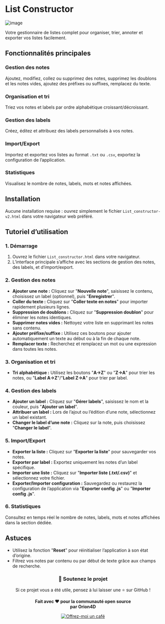 # List Constructor

![image](https://github.com/user-attachments/assets/4a4f5b00-138e-41ef-b714-759f04956069)

Votre gestionnaire de listes complet pour organiser, trier, annoter et exporter vos listes facilement.

## Fonctionnalités principales

### Gestion des notes
Ajoutez, modifiez, collez ou supprimez des notes, supprimez les doublons et les notes vides, ajoutez des préfixes ou suffixes, remplacez du texte.

### Organisation et tri
Triez vos notes et labels par ordre alphabétique croissant/décroissant.

### Gestion des labels
Créez, éditez et attribuez des labels personnalisés à vos notes.

### Import/Export
Importez et exportez vos listes au format `.txt` ou `.csv`, exportez la configuration de l’application.

### Statistiques
Visualisez le nombre de notes, labels, mots et notes affichées.

## Installation

Aucune installation requise : ouvrez simplement le fichier `List_constructor-v2.html` dans votre navigateur web préféré.

## Tutoriel d’utilisation

### 1. Démarrage
1.  Ouvrez le fichier `List_constructor.html` dans votre navigateur.
2.  L’interface principale s’affiche avec les sections de gestion des notes, des labels, et d’import/export.

### 2. Gestion des notes
-   **Ajouter une note :** Cliquez sur "**Nouvelle note**", saisissez le contenu, choisissez un label (optionnel), puis "**Enregistrer**".
-   **Coller du texte :** Cliquez sur "**Coller texte en notes**" pour importer rapidement plusieurs lignes.
-   **Suppression de doublons :** Cliquez sur "**Suppression doublon**" pour éliminer les notes identiques.
-   **Supprimer notes vides :** Nettoyez votre liste en supprimant les notes sans contenu.
-   **Ajouter préfixe/suffixe :** Utilisez ces boutons pour ajouter automatiquement un texte au début ou à la fin de chaque note.
-   **Remplacer texte :** Recherchez et remplacez un mot ou une expression dans toutes les notes.

### 3. Organisation et tri
-   **Tri alphabétique :** Utilisez les boutons "**A→Z**" ou "**Z→A**" pour trier les notes, ou "**Label A→Z**"/"**Label Z→A**" pour trier par label.

### 4. Gestion des labels
-   **Ajouter un label :** Cliquez sur "**Gérer labels**", saisissez le nom et la couleur, puis "**Ajouter un label**".
-   **Attribuer un label :** Lors de l’ajout ou l’édition d’une note, sélectionnez un label existant.
-   **Changer le label d’une note :** Cliquez sur la note, puis choisissez "**Changer le label**".

### 5. Import/Export
-   **Exporter la liste :** Cliquez sur "**Exporter la liste**" pour sauvegarder vos notes.
-   **Exporter par label :** Exportez uniquement les notes d’un label spécifique.
-   **Importer une liste :** Cliquez sur "**Importer liste (.txt/.csv)**" et sélectionnez votre fichier.
-   **Exporter/Importer configuration :** Sauvegardez ou restaurez la configuration de l’application via "**Exporter config .js**" ou "**Importer config .js**".

### 6. Statistiques
Consultez en temps réel le nombre de notes, labels, mots et notes affichées dans la section dédiée.

## Astuces
-   Utilisez la fonction "**Reset**" pour réinitialiser l’application à son état d’origine.
-   Filtrez vos notes par contenu ou par début de texte grâce aux champs de recherche.

<div align="center">

### 🌟 **Soutenez le projet**

Si ce projet vous a été utile, pensez à lui laisser une ⭐ sur GitHub !

**Fait avec ❤️ pour la communauté open source**  
**par Orion4D**

[![Offrez-moi un café](https://ko-fi.com/img/githubbutton_sm.svg)](https://ko-fi.com/orion4d)

</div>

